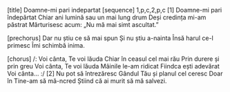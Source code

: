 [title] Doamne-mi pari indepartat
[sequence] 1,p,c,2,p,c
[1]
Doamne-mi pari îndepărtat
Chiar ani lumină sau un mai lung drum
Deși credința mi-am păstrat
Mărturisesc acum:
„Nu mă mai simt ascultat.”

[prechorus]
Dar nu știu ce să mai spun
Și nu știu a-nainta
Însă harul ce-l primesc
Îmi schimbă inima.

[chorus]
/: Voi cânta, Te voi lăuda
Chiar în ceasul cel mai rău
Prin durere și prin greu
Voi cânta, Te voi lăuda
Mâinile le-am ridicat
Fiindca ești adevărat
Voi cânta... :/
[2]
Nu pot să întrezăresc
Gândul Tău și planul cel ceresc
Doar în Tine-am să mă-ncred
Știind că ai murit să mă salvezi.

